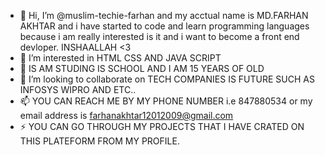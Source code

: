 - 👋 Hi, I’m @muslim-techie-farhan and my acctual name is MD.FARHAN AKHTAR and i have started to code and learn programming languages because i am really interested is it and i want to become a front end devloper. INSHAALLAH <3 
- 👀 I’m interested in HTML CSS AND JAVA SCRIPT 
- 🌱 IS AM STUDING IS SCHOOL AND I AM 15 YEARS OF OLD 
- 💞️ I’m looking to collaborate on TECH COMPANIES IS FUTURE SUCH AS INFOSYS WIPRO AND ETC..
- 📫 YOU CAN REACH ME BY MY PHONE NUMBER i.e 847880534 or my email address is farhanakhtar12012009@gmail.com  
- ⚡  YOU CAN GO THROUGH MY PROJECTS THAT I HAVE CRATED ON THIS PLATEFORM FROM MY PROFILE.  

<!---
muslim-techie-farhan/muslim-techie-farhan is a ✨ special ✨ repository because its `README.md` (this file) appears on your GitHub profile.
You can click the Preview link to take a look at your changes.
--->
